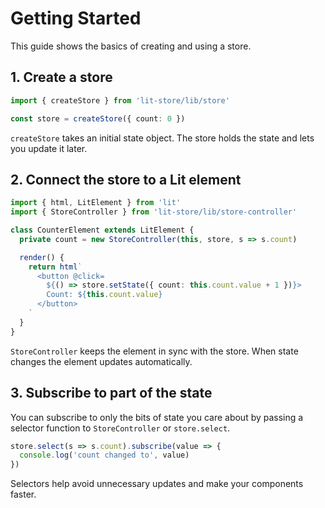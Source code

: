 # Getting Started

This guide shows the basics of creating and using a store.

## 1. Create a store

```ts
import { createStore } from 'lit-store/lib/store'

const store = createStore({ count: 0 })
```

`createStore` takes an initial state object. The store holds the state and lets you update it later.

## 2. Connect the store to a Lit element

```ts
import { html, LitElement } from 'lit'
import { StoreController } from 'lit-store/lib/store-controller'

class CounterElement extends LitElement {
  private count = new StoreController(this, store, s => s.count)

  render() {
    return html`
      <button @click=
        ${() => store.setState({ count: this.count.value + 1 })}>
        Count: ${this.count.value}
      </button>
    `
  }
}
```

`StoreController` keeps the element in sync with the store. When state changes the element updates automatically.

## 3. Subscribe to part of the state

You can subscribe to only the bits of state you care about by passing a selector function to `StoreController` or `store.select`.

```ts
store.select(s => s.count).subscribe(value => {
  console.log('count changed to', value)
})
```

Selectors help avoid unnecessary updates and make your components faster.
